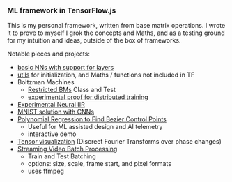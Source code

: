 ### ML framework in TensorFlow.js

This is my personal framework, written from base matrix operations. I wrote it to prove to myself I grok the concepts and Maths, and as a testing ground for my intuition and ideas, outside of the box of frameworks.  

Notable pieces and projects:
* [basic NNs with support for layers](topo.js#L32)
* [utils](utils.js) for initialization, and Maths / functions not included in TF
* Boltzman Machines
  * [Restricted BMs](boltzman.js) Class and Test
  * [experimental proof for distributed training](bfm.js#L148)
* [Experimental Neural IIR](topo.js#L10)
* [MNIST solution with CNNs](https://github.com/NHQ/mnist10k#mnist-10k)
* [Polynomial Regression to Find Bezier Control Points](http://nhq.github.io/beezy/public/)
  * Useful for ML assisted design and AI telemetry 
  * interactive demo
* [Tensor visualization](https://nhq.github.io/wavetable/public/) (Discreet Fourier Transforms over phase changes)
* [Streaming Video Batch Processing](https://github.com/NHQ/piped_convolution/blob/master/server.js)
  * Train and Test Batching
  * options: size, scale, frame start, and pixel formats
  * uses ffmpeg
